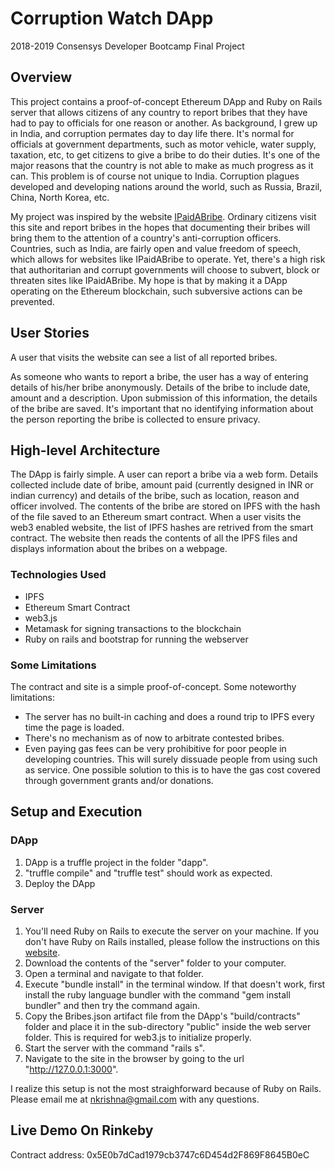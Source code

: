 # Corruption Watch DApp
2018-2019 Consensys Developer Bootcamp Final Project
## Overview
This project contains a proof-of-concept Ethereum DApp and Ruby on Rails server that allows citizens of any country to report bribes that they have had to pay to officials for one reason or another. As background, I grew up in India, and corruption permates day to day life there. It's normal for officials at government departments, such as motor vehicle, water supply, taxation, etc, to get citizens to give a bribe to do their duties. It's one of the major reasons that the country is not able to make as much progress as it can. This problem is of course not unique to India. Corruption plagues developed and developing nations around the world, such as Russia, Brazil, China, North Korea, etc. 

My project was inspired by the website [IPaidABribe](https://www.ipadabribe.com). Ordinary citizens visit this site and report bribes in the hopes that documenting their bribes will bring them to the attention of a country's anti-corruption officers. Countries, such as India, are fairly open and value freedom of speech, which allows for websites like IPaidABribe to operate. Yet, there's a high risk that authoritarian and corrupt governments will choose to subvert, block or threaten sites like IPaidABribe. My hope is that by making it a DApp operating on the Ethereum blockchain, such subversive actions can be prevented.

## User Stories
A user that visits the website can see a list of all reported bribes. 

As someone who wants to report a bribe, the user has a way of entering details of his/her bribe anonymously. Details of the bribe to include date, amount and a description. Upon submission of this information, the details of the bribe are saved. It's important that no identifying information about the person reporting the bribe is collected to ensure privacy. 

## High-level Architecture
The DApp is fairly simple. A user can report a bribe via a web form. Details collected include date of bribe, amount paid (currently designed in INR or indian currency) and details of the bribe, such as location, reason and officer involved. The contents of the bribe are stored on IPFS with the hash of the file saved to an Ethereum smart contract. When a user visits the web3 enabled website, the list of IPFS hashes are retrived from the smart contract. The website then reads the contents of all the IPFS files and displays information about the bribes on a webpage. 

### Technologies Used
- IPFS
- Ethereum Smart Contract
- web3.js
- Metamask for signing transactions to the blockchain
- Ruby on rails and bootstrap for running the webserver

### Some Limitations
The contract and site is a simple proof-of-concept. Some noteworthy limitations:
- The server has no built-in caching and does a round trip to IPFS every time the page is loaded. 
- There's no mechanism as of now to arbitrate contested bribes. 
- Even paying gas fees can be very prohibitive for poor people in developing countries. This will surely dissuade people from using such as service. One possible solution to this is to have the gas cost covered through government grants and/or donations.

## Setup and Execution
### DApp
1. DApp is a truffle project in the folder "dapp".
2. "truffle compile" and "truffle test" should work as expected. 
3. Deploy the DApp 

### Server
1. You'll need Ruby on Rails to execute the server on your machine. If you don't have Ruby on Rails installed, please follow the instructions on this [website](https://gorails.com/setup/osx/10.14-mojave).
2. Download the contents of the "server" folder to your computer.
3. Open a terminal and navigate to that folder. 
4. Execute "bundle install" in the terminal window. If that doesn't work, first install the ruby language bundler with the command "gem install bundler" and then try the command again. 
5. Copy the Bribes.json artifact file from the DApp's "build/contracts" folder and place it in the sub-directory "public" inside the web server folder. This is required for web3.js to initialize properly.
6. Start the server with the command "rails s".
7. Navigate to the site in the browser by going to the url "http://127.0.0.1:3000". 

I realize this setup is not the most straighforward because of Ruby on Rails. Please email me at nkrishna@gmail.com with any questions.

## Live Demo On Rinkeby 
Contract address: 0x5E0b7dCad1979cb3747c6D454d2F869F8645B0eC




